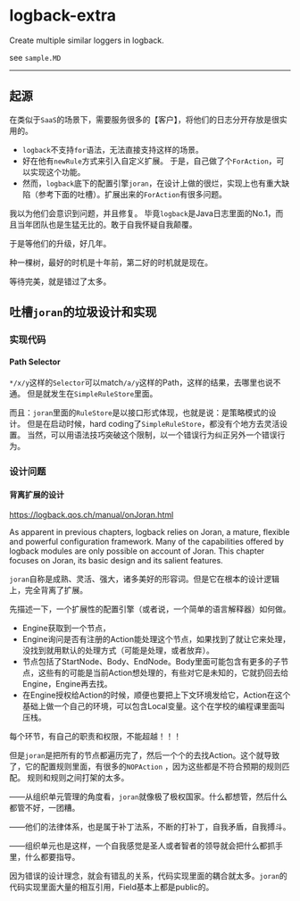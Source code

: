 # logback-extra

Create multiple similar loggers in logback.

see `sample.MD`

---

## 起源

在类似于`SaaS`的场景下，需要服务很多的【客户】，将他们的日志分开存放是很实用的。

+ `logback`不支持`for`语法，无法直接支持这样的场景。
+ 好在他有`newRule`方式来引入自定义扩展。 于是，自己做了个`ForAction`，可以实现这个功能。
+ 然而，`logback`底下的配置引擎`joran`，在设计上做的很烂，实现上也有重大缺陷（参考下面的吐槽）。扩展出来的`ForAction`有很多问题。

我以为他们会意识到问题，并且修复。
毕竟`logback`是Java日志里面的No.1，而且当年团队也是生猛无比的。敢于自我怀疑自我颠覆。

于是等他们的升级，好几年。

种一棵树，最好的时机是十年前，第二好的时机就是现在。

等待完美，就是错过了太多。

## 吐槽`joran`的垃圾设计和实现

### 实现代码

#### Path Selector
`*/x/y`这样的`Selector`可以match`/a/y`这样的Path，这样的结果，去哪里也说不通。
但是就发生在`SimpleRuleStore`里面。

而且：`joran`里面的`RuleStore`是以接口形式体现，也就是说：是策略模式的设计。
但是在启动时候，hard coding了`SimpleRuleStore`，都没有个地方去灵活设置。
当然，可以用语法技巧突破这个限制，以一个错误行为纠正另外一个错误行为。

### 设计问题

#### 背离扩展的设计

https://logback.qos.ch/manual/onJoran.html

As apparent in previous chapters, logback relies on Joran, a mature, flexible and powerful configuration framework.
Many of the capabilities offered by logback modules are only possible on account of Joran.
This chapter focuses on Joran, its basic design and its salient features.

`joran`自称是成熟、灵活、强大，诸多美好的形容词。但是它在根本的设计逻辑上，完全背离了扩展。

先描述一下，一个扩展性的配置引擎（或者说，一个简单的语言解释器）如何做。

+ Engine获取到一个节点，
+ Engine询问是否有注册的Action能处理这个节点，如果找到了就让它来处理，没找到就用默认的处理方式（可能是处理，或者放弃）。
+ 节点包括了StartNode、Body、EndNode。Body里面可能包含有更多的子节点，这些有的可能是当前Action想处理的，有些对它是未知的，它就扔回去给Engine，Engine再去找。
+ 在Engine授权给Action的时候，顺便也要把上下文环境发给它，Action在这个基础上做一个自己的环境，可以包含Local变量。这个在学校的编程课里面叫压栈。

每个环节，有自己的职责和权限，不能超越！！！

但是`joran`是把所有的节点都遍历完了，然后一个个的去找Action。这个就导致了，它的配置规则里面，有很多的`NOPAction`
，因为这些都是不符合预期的规则匹配。
规则和规则之间打架的太多。

——从组织单元管理的角度看，`joran`就像极了极权国家。什么都想管，然后什么都管不好，一团糟。

——他们的法律体系，也是属于补丁法系，不断的打补丁，自我矛盾，自我搏斗。

——组织单元也是这样，一个自我感觉是圣人或者智者的领导就会把什么都抓手里，什么都要指导。

因为错误的设计理念，就会有错乱的关系，代码实现里面的耦合就太多。`joran`的代码实现里面大量的相互引用，Field基本上都是public的。










